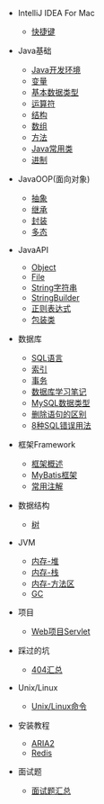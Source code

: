 - IntelliJ IDEA For Mac 

  - [快捷键](Documents/IDEA/快捷键.md)


- Java基础

  - [Java开发环境](Documents/JavaSE/Java基础/Java开发环境.md)
  - [变量](Documents/JavaSE/Java基础/变量.md)
  - [基本数据类型](Documents/JavaSE/Java基础/基本数据类型.md)
  - [运算符](Documents/JavaSE/Java基础/运算符.md)
  - [结构](Documents/JavaSE/Java基础/结构.md)
  - [数组](Documents/JavaSE/Java基础/数组.md)
  - [方法](Documents/JavaSE/Java基础/方法.md)
  - [Java常用类](Documents/JavaSE/Java基础/Java常用类.md)
  - [进制](Documents/JavaSE/Java基础/进制.md)


- JavaOOP(面向对象)

  - [抽象](Documents/JavaSE/JavaOOP/抽象.md)
  - [继承](Documents/JavaSE/JavaOOP/继承.md)
  - [封装](Documents/JavaSE/JavaOOP/封装.md)
  - [多态](Documents/JavaSE/JavaOOP/多态.md)

- JavaAPI

  - [Object](Documents/JavaSE/API/Object.md)
  - [File](Documents/JavaSE/API/File.md)
  - [String字符串](Documents/JavaSE/API/String字符串.md)
  - [StringBuilder](Documents/JavaSE/API/StringBuilder.md)
  - [正则表达式](Documents/JavaSE/API/正则表达式.md)
  - [包装类](Documents/JavaSE/API/包装类.md)

- 数据库

  - [SQL语言](Documents/数据库/SQL.md)
  - [索引](Documents/数据库/索引.md)
  - [事务](Documents/数据库/事务.md)
  - [数据库学习笔记](Documents/数据库/数据库学习笔记.md)
  - [MySQL数据类型](Documents/数据库/MySQL数据类型.md)
  - [删除语句的区别](Documents/数据库/删除语句的区别.md)
  - [8种SQL错误用法](Documents/数据库/八种SQL错误用法.md)


- 框架Framework

  - [框架概述](Documents/框架/框架概述.md)
  - [MyBatis框架](Documents/框架/MyBatis框架.md)
  - [常用注解](Documents/框架/常用注解.md)

- 数据结构

  - [树](Documents/数据结构/树.md)

- JVM

  - [内存-堆](Documents/JVM/内存-堆.md)
  - [内存-栈](Documents/JVM/内存-栈.md)
  - [内存-方法区](Documents/JVM/内存-方法区.md)
  - [GC](Documents/JVM/GC.md)


- 项目

  - [Web项目Servlet](Documents/项目/Web项目Servlet.md)
  
- 踩过的坑

  - [404汇总](Documents/踩过的坑/404汇总.md)

- Unix/Linux 

  - [Unix/Linux命令](Documents/Linux/Linux命令.md)




- 安装教程

  - [ARIA2](Documents/安装教程/aria2.md)
  - [Redis](Documents/安装教程/Redis.md)



- 面试题 

  - [面试题汇总](Documents/面试刷题/面试题汇总.md)


